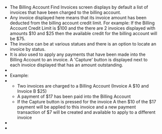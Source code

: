 - The Billing Account Find Invoices screen displays by default a list of invoices that have been charged to the billing account.
- Any invoice displayed here means that its invoice amount has been deducted from the billing account credit limit. For example: If the Billing Account Credit Limit is $100 and the there are 2 invoices displayed with amounts $10 and $25 then the available credit for the billing account will be $75.
- The invoice can be at various statues and there is an option to locate an invoice by status.
- It is also used to apply any payments that have been made into the Billing Account to an invoice. A 'Capture' button is displayed next to each invoice displayed that has an amount outstanding.
-
- Example:
- <ul><li>Two invoices are charged to a Billing Account (Invoice A $10 and Invoice B $25)</li><li>A payment of $17 has been paid into the Billing Account</li><li>If the Capture button is pressed for the invoice A then $10 of the $17 payment will be applied to this invoice and a new payment transaction of $7 will be created and available to apply to a different invoice</li></ul>
-
-